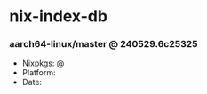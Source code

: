 # nix-index-db
### aarch64-linux/master @ 240529.6c25325
- Nixpkgs: @[](https://github.com/NixOS/nixpkgs/commit/6c25325ec30a566f5c0446ceee61ada081903872)
- Platform: 
- Date: 
